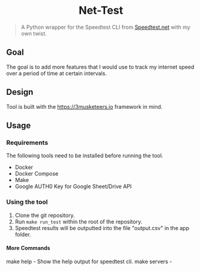 <h1 align="center">Net-Test</h1>

> A Python wrapper for the Speedtest CLI from [Speedtest.net](https://www.speedtest.net/apps/cli) with my own twist.

## Goal

The goal is to add more features that I would use to track my internet speed over a period of time at certain intervals.

## Design

Tool is built with the https://3musketeers.io framework in mind.

## Usage

### Requirements
The following tools need to be installed before running the tool.
- Docker
- Docker Compose
- Make
- Google AUTH0 Key for Google Sheet/Drive API

### Using the tool

1. Clone the git repository.
1. Run `make run_test` within the root of the repository.
1. Speedtest results will be outputted into the file "output.csv" in the app folder.

#### More Commands

make help - Show the help output for speedtest cli.
make servers - 


